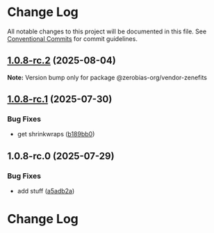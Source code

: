 # Change Log

All notable changes to this project will be documented in this file.
See [Conventional Commits](https://conventionalcommits.org) for commit guidelines.

## [1.0.8-rc.2](https://github.com/zerobias-org/vendor/compare/@zerobias-org/vendor-zenefits@1.0.8-rc.1...@zerobias-org/vendor-zenefits@1.0.8-rc.2) (2025-08-04)

**Note:** Version bump only for package @zerobias-org/vendor-zenefits





## [1.0.8-rc.1](https://github.com/zerobias-org/vendor/compare/@zerobias-org/vendor-zenefits@1.0.8-rc.0...@zerobias-org/vendor-zenefits@1.0.8-rc.1) (2025-07-30)


### Bug Fixes

* get shrinkwraps ([b189bb0](https://github.com/zerobias-org/vendor/commit/b189bb0cf53ad66427530ccc0eab7824527942d3))





## 1.0.8-rc.0 (2025-07-29)


### Bug Fixes

* add stuff ([a5adb2a](https://github.com/zerobias-org/vendor/commit/a5adb2aecd0670c42e9077affecb6a047bf30fc6))





# Change Log

